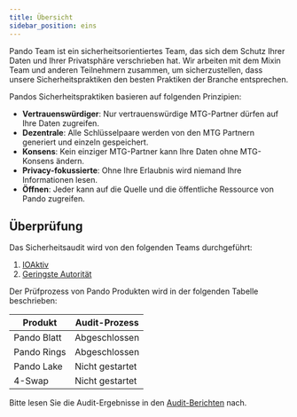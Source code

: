 ```yaml
---
title: Übersicht
sidebar_position: eins
---
```


Pando Team ist ein sicherheitsorientiertes Team, das sich dem Schutz Ihrer Daten und Ihrer Privatsphäre verschrieben hat. Wir arbeiten mit dem Mixin Team und anderen Teilnehmern zusammen, um sicherzustellen, dass unsere Sicherheitspraktiken den besten Praktiken der Branche entsprechen.

Pandos Sicherheitspraktiken basieren auf folgenden Prinzipien:

- **Vertrauenswürdiger**: Nur vertrauenswürdige MTG-Partner dürfen auf Ihre Daten zugreifen.
- **Dezentrale**: Alle Schlüsselpaare werden von den MTG Partnern generiert und einzeln gespeichert.
- **Konsens**: Kein einziger MTG-Partner kann Ihre Daten ohne MTG-Konsens ändern.
- **Privacy-fokussierte**: Ohne Ihre Erlaubnis wird niemand Ihre Informationen lesen.
- **Öffnen**: Jeder kann auf die Quelle und die öffentliche Ressource von Pando zugreifen.

## Überprüfung

Das Sicherheitsaudit wird von den folgenden Teams durchgeführt:

1. [IOAktiv](https://ioactive.com/)
2. [Geringste Autorität](https://leastauthority.com/)

Der Prüfprozess von Pando Produkten wird in der folgenden Tabelle beschrieben:

| Produkt     | Audit-Prozess   |
| ----------- | --------------- |
| Pando Blatt | Abgeschlossen   |
| Pando Rings | Abgeschlossen   |
| Pando Lake  | Nicht gestartet |
| 4-Swap      | Nicht gestartet |

Bitte lesen Sie die Audit-Ergebnisse in den [Audit-Berichten](./audit-reports) nach.